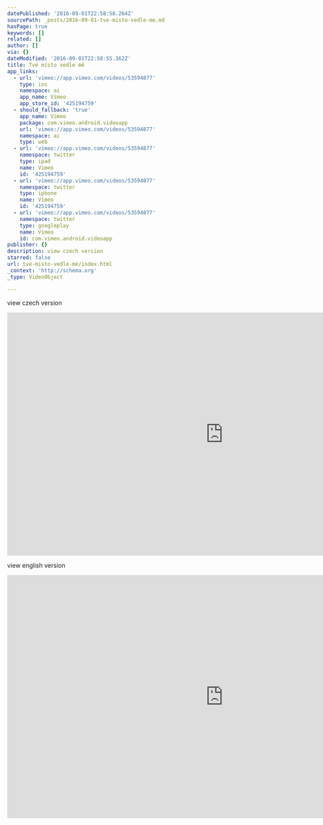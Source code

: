 ```yaml
---
datePublished: '2016-09-01T22:58:58.264Z'
sourcePath: _posts/2016-09-01-tve-misto-vedle-me.md
hasPage: true
keywords: []
related: []
author: []
via: {}
dateModified: '2016-09-01T22:58:55.362Z'
title: Tvé místo vedle mě
app_links:
  - url: 'vimeo://app.vimeo.com/videos/53594877'
    type: ios
    namespace: ai
    app_name: Vimeo
    app_store_id: '425194759'
  - should_fallback: 'true'
    app_name: Vimeo
    package: com.vimeo.android.videoapp
    url: 'vimeo://app.vimeo.com/videos/53594877'
    namespace: ai
    type: web
  - url: 'vimeo://app.vimeo.com/videos/53594877'
    namespace: twitter
    type: ipad
    name: Vimeo
    id: '425194759'
  - url: 'vimeo://app.vimeo.com/videos/53594877'
    namespace: twitter
    type: iphone
    name: Vimeo
    id: '425194759'
  - url: 'vimeo://app.vimeo.com/videos/53594877'
    namespace: twitter
    type: googleplay
    name: Vimeo
    id: com.vimeo.android.videoapp
publisher: {}
description: view czech version
starred: false
url: tve-misto-vedle-me/index.html
_context: 'http://schema.org'
_type: VideoObject

---
```

view czech version

<iframe src="https://cdn.embedly.com/widgets/media.html?src=https%3A%2F%2Fplayer.vimeo.com%2Fvideo%2F53594877&amp;url=https%3A%2F%2Fvimeo.com%2F53594877&amp;image=https%3A%2F%2Fi.vimeocdn.com%2Fvideo%2F505330533_1280.jpg&amp;key=b7d04c9b404c499eba89ee7072e1c4f7&amp;type=text%2Fhtml&amp;schema=vimeo" width="1000" height="563" scrolling="no" frameborder="0" allowfullscreen="" style=""></iframe>

view english version

<iframe src="https://cdn.embedly.com/widgets/media.html?src=https%3A%2F%2Fplayer.vimeo.com%2Fvideo%2F101730250&amp;url=https%3A%2F%2Fvimeo.com%2F101730250&amp;image=https%3A%2F%2Fi.vimeocdn.com%2Fvideo%2F502466932_960.jpg&amp;key=b7d04c9b404c499eba89ee7072e1c4f7&amp;type=text%2Fhtml&amp;schema=vimeo" width="1000" height="563" scrolling="no" frameborder="0" allowfullscreen="" style=""></iframe>